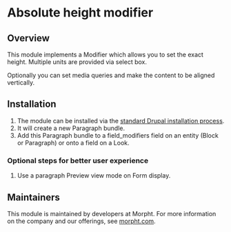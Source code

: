 # Absolute height modifier

## Overview
This module implements a Modifier which allows you to set the exact height.
Multiple units are provided via select box.

Optionally you can set media queries and make the content to be aligned
vertically.

## Installation
1. The module can be installed via the
[standard Drupal installation process](http://drupal.org/node/1897420).
2. It will create a new Paragraph bundle.
3. Add this Paragraph bundle to a field_modifiers field on an entity (Block or
Paragraph) or onto a field on a Look.

### Optional steps for better user experience
1. Use a paragraph Preview view mode on Form display.

## Maintainers
This module is maintained by developers at Morpht. For more information on
the company and our offerings, see [morpht.com](http://morpht.com).

